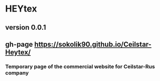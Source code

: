 # HEYtex
## version 0.0.1
## gh-page https://sokolik90.github.io/Ceilstar-Heytex/
### Temporary page of the commercial website for Ceilstar-Rus company